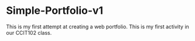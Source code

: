 # Simple-Portfolio-v1
This is my first attempt at creating a web portfolio. This is my first activity in our CCIT102 class.
